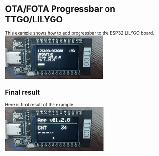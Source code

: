 # OTA/FOTA Progressbar on TTGO/LILYGO
This example shows how to add progressbar to the ESP32 LILYGO board.  
![ESP32 Working OTA Progress](img/img2.jpg)  
## Final result
Here is final result of the example.    
![ESP32 Working OTA Progress](img/img1.gif)  
